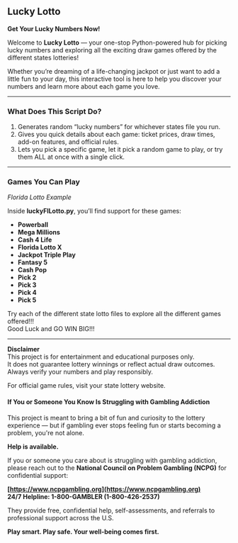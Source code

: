 ## Lucky Lotto  
**Get Your Lucky Numbers Now!** 

Welcome to **Lucky Lotto** — your one-stop Python-powered hub for picking lucky numbers and exploring all the exciting draw games offered by the different states lotteries!

Whether you’re dreaming of a life-changing jackpot or just want to add a little fun to your day, this interactive tool is here to help you discover your numbers and learn more about each game you love.

---

### What Does This Script Do?

1. Generates random “lucky numbers” for whichever states file you run.  
2. Gives you quick details about each game: ticket prices, draw times, add-on features, and official rules.  
3. Lets you pick a specific game, let it pick a random game to play, or try them ALL at once with a single click.  

---

### Games You Can Play  
*Florida Lotto Example*

Inside **luckyFlLotto.py**, you’ll find support for these games:

- **Powerball**  
- **Mega Millions**  
- **Cash 4 Life**  
- **Florida Lotto X**  
- **Jackpot Triple Play**  
- **Fantasy 5**   
- **Cash Pop** 
- **Pick 2**  
- **Pick 3**  
- **Pick 4**   
- **Pick 5**   

Try each of the different state lotto files to explore all the different games offered!!!  
Good Luck and GO WIN BIG!!!

---


**Disclaimer**  
This project is for entertainment and educational purposes only.  
It does not guarantee lottery winnings or reflect actual draw outcomes.  
Always verify your numbers and play responsibly.  

For official game rules, visit your state lottery website.  


#### If You or Someone You Know Is Struggling with Gambling Addiction

This project is meant to bring a bit of fun and curiosity to the lottery experience — but if gambling ever stops feeling fun or starts becoming a problem, you're not alone.

**Help is available.**

If you or someone you care about is struggling with gambling addiction, please reach out to the **National Council on Problem Gambling (NCPG)** for confidential support:

**[https://www.ncpgambling.org](https://www.ncpgambling.org)**  
**24/7 Helpline: 1-800-GAMBLER (1-800-426-2537)**

They provide free, confidential help, self-assessments, and referrals to professional support across the U.S.

**Play smart. Play safe. Your well-being comes first.**



